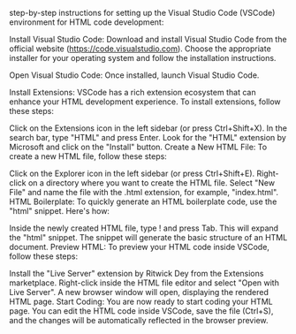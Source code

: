 step-by-step instructions for setting up the Visual Studio Code (VSCode) environment for HTML code development:

Install Visual Studio Code: Download and install Visual Studio Code from the official website (https://code.visualstudio.com). Choose the appropriate installer for your operating system and follow the installation instructions.

Open Visual Studio Code: Once installed, launch Visual Studio Code.

Install Extensions: VSCode has a rich extension ecosystem that can enhance your HTML development experience. To install extensions, follow these steps:

Click on the Extensions icon in the left sidebar (or press Ctrl+Shift+X).
In the search bar, type "HTML" and press Enter.
Look for the "HTML" extension by Microsoft and click on the "Install" button.
Create a New HTML File: To create a new HTML file, follow these steps:

Click on the Explorer icon in the left sidebar (or press Ctrl+Shift+E).
Right-click on a directory where you want to create the HTML file.
Select "New File" and name the file with the .html extension, for example, "index.html".
HTML Boilerplate: To quickly generate an HTML boilerplate code, use the "html" snippet. Here's how:

Inside the newly created HTML file, type ! and press Tab. This will expand the "html" snippet.
The snippet will generate the basic structure of an HTML document.
Preview HTML: To preview your HTML code inside VSCode, follow these steps:

Install the "Live Server" extension by Ritwick Dey from the Extensions marketplace.
Right-click inside the HTML file editor and select "Open with Live Server".
A new browser window will open, displaying the rendered HTML page.
Start Coding: You are now ready to start coding your HTML page. You can edit the HTML code inside VSCode, save the file (Ctrl+S), and the changes will be automatically reflected in the browser preview.